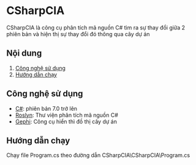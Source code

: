 # CSharpCIA
CSharpCIA là công cụ phân tích mã nguồn C# tìm ra sự thay đổi giữa 2 phiên bản và hiện thị sự thay đổi đó thông qua cây dự án

## Nội dung
1. [Công nghệ sử dụng](#tech)
2. [Hướng dẫn chạy](#run)

<a name="tech"></a>
## Công nghệ sử dụng
* [C#](https://learn.microsoft.com/vi-vn/dotnet/csharp): phiên bản 7.0 trở lên
* [Roslyn](https://github.com/dotnet/roslyn): Thư viện phân tích mã nguồn C#
* [Gephi](https://gephi.org/): Công cụ hiển thì đồ thị cây dự án
<a name="run"></a>
## Hướng dẫn chạy
Chạy file Program.cs theo đường dẫn CSharpCIA\CSharpCIA\Program.cs
